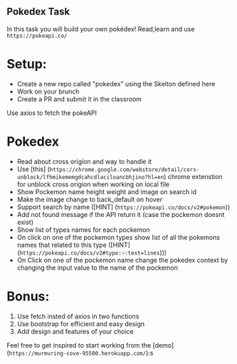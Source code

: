 ## Pokedex Task

In this task you will build your own pokédex!
Read,learn and use `https://pokeapi.co/`

# Setup:

- Create a new repo called "pokedex" using the Skelton defined here
- Work on your brunch
- Create a PR and submit it in the classroom

Use axios to fetch the pokeAPI

# Pokedex

- Read about cross origion and way to handle it
- Use [this] (`https://chrome.google.com/webstore/detail/cors-unblock/lfhmikememgdcahcdlaciloancbhjino?hl=en`) chrome extenstion for unblock cross origion when working on local file
- Show Pockemon name height weight and image on search id
- Make the image change to back_default on hover
- Support search by name ([HINT] (`https://pokeapi.co/docs/v2#pokemon`))
- Add not found message if the API return it (case the pockemon doesnt exist)
- Show list of types names for each pockemon
- On click on one of the pockemon types show list of all the pokemons names that related to this type ([HINT] (`https://pokeapi.co/docs/v2#type:~:text=lines`)))
- On Click on one of the pockemon name change the pokedex context by changing the input value to the name of the pockemon

# Bonus:

1. Use fetch insted of axios in two functions
2. Use bootstrap for efficient and easy design
3. Add design and features of your choice

Feel free to get inspired to start working from the [demo] (`https://murmuring-cove-95500.herokuapp.com/`):s